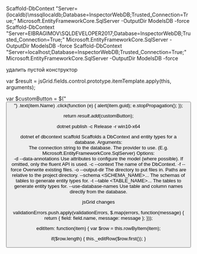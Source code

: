 ﻿Scaffold-DbContext "Server=(localdb)\mssqllocaldb;Database=InspectorWebDB;Trusted_Connection=True;" Microsoft.EntityFrameworkCore.SqlServer -OutputDir ModelsDB -force
Scaffold-DbContext "Server=EIBRAGIMOV\SQLDEVELOPER2017;Database=InspectorWebDB;Trusted_Connection=True;" Microsoft.EntityFrameworkCore.SqlServer -OutputDir ModelsDB -force
Scaffold-DbContext "Server=localhost;Database=InspectorWebDB;Trusted_Connection=True;" Microsoft.EntityFrameworkCore.SqlServer -OutputDir ModelsDB -force

удалить пустой конструктор

var $result = jsGrid.fields.control.prototype.itemTemplate.apply(this, arguments);

var $customButton = $("<button>")
    .text(item.Name)
    .click(function (e) {
        alert(item.guid);
        e.stopPropagation();
    });

return $result.add($customButton);

dotnet publish -c Release -r win10-x64

dotnet ef dbcontext scaffold
Scaffolds a DbContext and entity types for a database.
Arguments:	
<CONNECTION> 	The connection string to the database.
<PROVIDER> 	The provider to use. (E.g. Microsoft.EntityFrameworkCore.SqlServer)
Options:		
-d 	--data-annotations 	Use attributes to configure the model (where possible). If omitted, only the fluent API is used.
-c 	--context <NAME> 	The name of the DbContext.
-f 	--force 	Overwrite existing files.
-o 	--output-dir <PATH> 	The directory to put files in. Paths are relative to the project directory.
	--schema <SCHEMA_NAME>... 	The schemas of tables to generate entity types for.
-t 	--table <TABLE_NAME>... 	The tables to generate entity types for.
	--use-database-names 	Use table and column names directly from the database.

jsGrid changes

validationErrors.push.apply(validationErrors,
    $.map(errors, function(message) {
        return { field: field.name, message: message };
    }));

editItem: function(item) {
var $row = this.rowByItem(item);
            
if($row.length) {
    this._editRow($row.first());
}